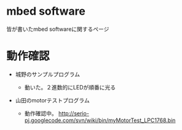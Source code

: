 # mbed software #

皆が書いたmbed softwareに関するページ


# 動作確認 #

  * 城野のサンプルプログラム
    * 動いた。２進数的にLEDが順番に光る

  * 山田のmotorテストプログラム
    * 動作確認中。
http://serio-pj.googlecode.com/svn/wiki/bin/myMotorTest_LPC1768.bin